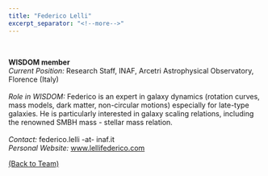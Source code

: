 ```yaml
---
title: "Federico Lelli"
excerpt_separator: "<!--more-->"
---
```

<figure style="width: 150px" class="align-left"><a href="{{ site.baseurl }}{{page.url}}">
  <img src="{{ site.url }}{{ site.baseurl }}/assets/images/Federico_Lelli_M31.png" alt=""></a>
</figure>
<br>
<b>WISDOM member</b><br>
<i>Current Position:</i> Research Staff, INAF, Arcetri Astrophysical Observatory, Florence (Italy)<br>
<!--more-->
<br>
<i>Role in WISDOM:</i> Federico is an expert in galaxy dynamics (rotation curves, mass models, dark matter, non-circular motions) especially for late-type galaxies. He is particularly interested in galaxy scaling relations, including the renowned SMBH mass - stellar mass relation.
<br><br>
<i>Contact:</i> federico.lelli -at- inaf.it<br>
<i>Personal Website:</i> <a href='https://www.lellifederico.com/'>www.lellifederico.com</a>

<a href="{{ site.url }}{{ site.baseurl }}/team/">(Back to Team)</a>
